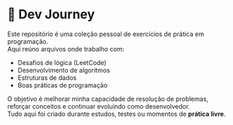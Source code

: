 # 🧠 Dev Journey

Este repositório é uma coleção pessoal de exercícios de prática em programação.  
Aqui reúno arquivos onde trabalho com:

- Desafios de lógica (LeetCode)
- Desenvolvimento de algoritmos  
- Estruturas de dados  
- Boas práticas de programação

O objetivo é melhorar minha capacidade de resolução de problemas, reforçar conceitos e continuar evoluindo como desenvolvedor.  
Tudo aqui foi criado durante estudos, testes ou momentos de **prática livre**.

